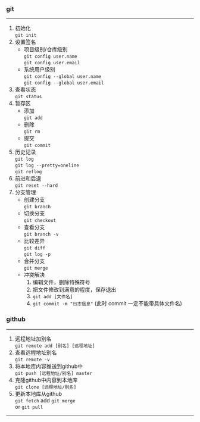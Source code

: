 ### git
***
1. 初始化  
	`git init`
2. 设置签名
	+ 项目级别/仓库级别  
	`git config user.name`  
	`git config user.email`
	+ 系统用户级别  
	`git config --global user.name`  
	`git config --global user.email`
3. 查看状态  
	`git status`
4. 暂存区
	+ 添加  
	`git add`     
	+ 删除  
	`git rm`
	+ 提交  
	`git commit`
5. 历史记录  
	`git log`  
	`git log --pretty=oneline`  
	`git reflog`
6. 前进和后退  
	`git reset --hard`
7. 分支管理
	+ 创建分支  
	`git branch`
	+ 切换分支  
	`git checkout`
	+ 查看分支  
	`git branch -v`
	+ 比较差异  
	`git diff`  
	`git log -p`
	+ 合并分支  
	`git merge`
	+ 冲突解决
		1. 编辑文件，删除特殊符号
		2. 把文件修改到满意的程度，保存退出
		3. `git add [文件名]`
		4. `git commit -m "日志信息"` (此时 commit 一定不能带具体文件名)
### github
***
1. 远程地址加别名  
	`git remote add [别名] [远程地址]`
2. 查看远程地址别名  
	`git remote -v`
3. 将本地库内容推送到github中  
	`git push [远程地址/别名] master`
4. 克隆github中内容到本地库  
	`git clone [远程地址/别名]`
5. 更新本地库从github  
	`git fetch` add `git merge`  
	or `git pull`
***